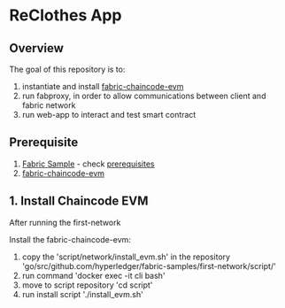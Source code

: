 # ReClothes App

## Overview 
The goal of this repository is to:
1. instantiate and install [fabric-chaincode-evm](https://github.com/hyperledger/fabric-chaincode-evm)
2. run fabproxy, in order to allow communications between client and fabric network
2. run web-app to interact and test smart contract

## Prerequisite

1. [Fabric Sample](https://github.com/hyperledger/fabric-samples) - check [prerequisites](https://hyperledger-fabric.readthedocs.io/en/latest/prereqs.html) 
2. [fabric-chaincode-evm](https://github.com/hyperledger/fabric-chaincode-evm)

## 1. Install Chaincode EVM

After running the first-network 

Install the fabric-chaincode-evm:
1. copy the 'script/network/install_evm.sh' in the repository 'go/src/github.com/hyperledger/fabric-samples/first-network/script/'
2. run command 'docker exec -it cli bash'
3. move to script repository 'cd script' 
4. run install script './install_evm.sh'
